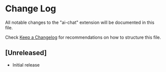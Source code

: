 # Change Log

All notable changes to the "ai-chat" extension will be documented in this file.

Check [Keep a Changelog](http://keepachangelog.com/) for recommendations on how to structure this file.

## [Unreleased]

- Initial release
